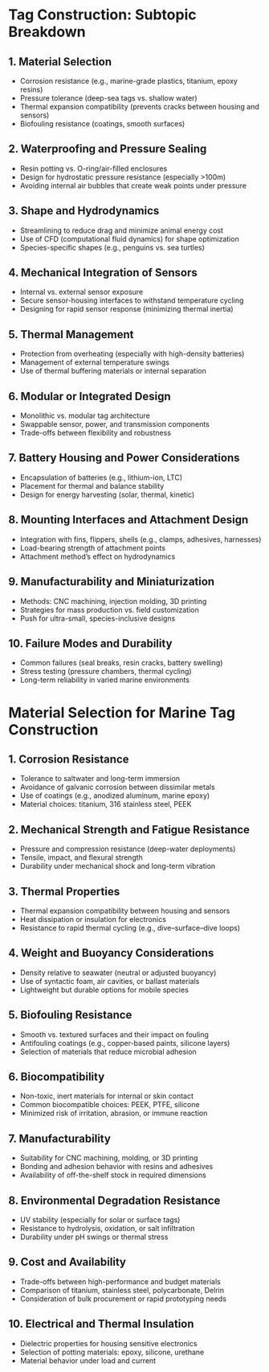 # Tag Construction: Subtopic Breakdown

## 1. Material Selection
- Corrosion resistance (e.g., marine-grade plastics, titanium, epoxy resins)
- Pressure tolerance (deep-sea tags vs. shallow water)
- Thermal expansion compatibility (prevents cracks between housing and sensors)
- Biofouling resistance (coatings, smooth surfaces)

## 2. Waterproofing and Pressure Sealing
- Resin potting vs. O-ring/air-filled enclosures
- Design for hydrostatic pressure resistance (especially >100m)
- Avoiding internal air bubbles that create weak points under pressure

## 3. Shape and Hydrodynamics
- Streamlining to reduce drag and minimize animal energy cost
- Use of CFD (computational fluid dynamics) for shape optimization
- Species-specific shapes (e.g., penguins vs. sea turtles)

## 4. Mechanical Integration of Sensors
- Internal vs. external sensor exposure
- Secure sensor-housing interfaces to withstand temperature cycling
- Designing for rapid sensor response (minimizing thermal inertia)

## 5. Thermal Management
- Protection from overheating (especially with high-density batteries)
- Management of external temperature swings
- Use of thermal buffering materials or internal separation

## 6. Modular or Integrated Design
- Monolithic vs. modular tag architecture
- Swappable sensor, power, and transmission components
- Trade-offs between flexibility and robustness

## 7. Battery Housing and Power Considerations
- Encapsulation of batteries (e.g., lithium-ion, LTC)
- Placement for thermal and balance stability
- Design for energy harvesting (solar, thermal, kinetic)

## 8. Mounting Interfaces and Attachment Design
- Integration with fins, flippers, shells (e.g., clamps, adhesives, harnesses)
- Load-bearing strength of attachment points
- Attachment method’s effect on hydrodynamics

## 9. Manufacturability and Miniaturization
- Methods: CNC machining, injection molding, 3D printing
- Strategies for mass production vs. field customization
- Push for ultra-small, species-inclusive designs

## 10. Failure Modes and Durability
- Common failures (seal breaks, resin cracks, battery swelling)
- Stress testing (pressure chambers, thermal cycling)
- Long-term reliability in varied marine environments



# Material Selection for Marine Tag Construction

## 1. Corrosion Resistance
- Tolerance to saltwater and long-term immersion
- Avoidance of galvanic corrosion between dissimilar metals
- Use of coatings (e.g., anodized aluminum, marine epoxy)
- Material choices: titanium, 316 stainless steel, PEEK

## 2. Mechanical Strength and Fatigue Resistance
- Pressure and compression resistance (deep-water deployments)
- Tensile, impact, and flexural strength
- Durability under mechanical shock and long-term vibration

## 3. Thermal Properties
- Thermal expansion compatibility between housing and sensors
- Heat dissipation or insulation for electronics
- Resistance to rapid thermal cycling (e.g., dive–surface–dive loops)

## 4. Weight and Buoyancy Considerations
- Density relative to seawater (neutral or adjusted buoyancy)
- Use of syntactic foam, air cavities, or ballast materials
- Lightweight but durable options for mobile species

## 5. Biofouling Resistance
- Smooth vs. textured surfaces and their impact on fouling
- Antifouling coatings (e.g., copper-based paints, silicone layers)
- Selection of materials that reduce microbial adhesion

## 6. Biocompatibility
- Non-toxic, inert materials for internal or skin contact
- Common biocompatible choices: PEEK, PTFE, silicone
- Minimized risk of irritation, abrasion, or immune reaction

## 7. Manufacturability
- Suitability for CNC machining, molding, or 3D printing
- Bonding and adhesion behavior with resins and adhesives
- Availability of off-the-shelf stock in required dimensions

## 8. Environmental Degradation Resistance
- UV stability (especially for solar or surface tags)
- Resistance to hydrolysis, oxidation, or salt infiltration
- Durability under pH swings or thermal stress

## 9. Cost and Availability
- Trade-offs between high-performance and budget materials
- Comparison of titanium, stainless steel, polycarbonate, Delrin
- Consideration of bulk procurement or rapid prototyping needs

## 10. Electrical and Thermal Insulation
- Dielectric properties for housing sensitive electronics
- Selection of potting materials: epoxy, silicone, urethane
- Material behavior under load and current

